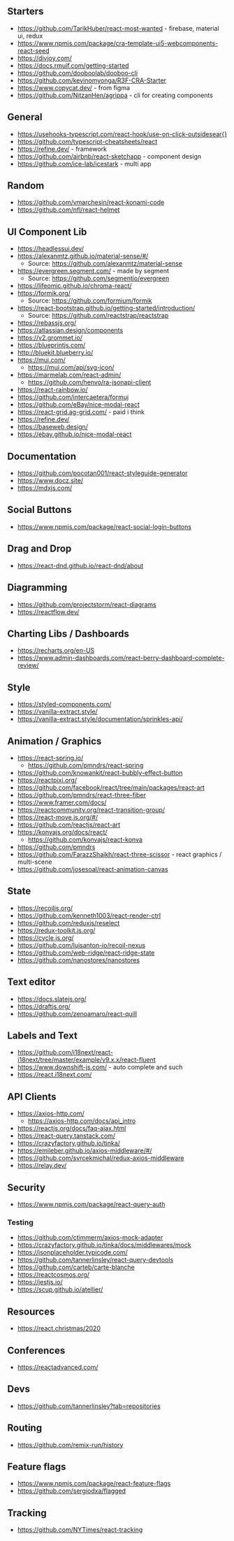 

## Starters
* https://github.com/TarikHuber/react-most-wanted - firebase, material ui, redux
* https://www.npmjs.com/package/cra-template-ui5-webcomponents-react-seed
* https://divjoy.com/
* https://docs.rmuif.com/getting-started
* https://github.com/dooboolab/dooboo-cli
* https://github.com/kevinomyonga/R3F-CRA-Starter
* https://www.copycat.dev/ - from figma
* https://github.com/NitzanHen/agrippa - cli for creating components

## General
* https://usehooks-typescript.com/react-hook/use-on-click-outsidesear{}
* https://github.com/typescript-cheatsheets/react
* https://refine.dev/ - framework
* https://github.com/airbnb/react-sketchapp - component design
* https://github.com/ice-lab/icestark - multi app

## Random
* https://github.com/vmarchesin/react-konami-code
* https://github.com/nfl/react-helmet

## UI Component Lib
* https://headlessui.dev/
* https://alexanmtz.github.io/material-sense/#/
    * Source: https://github.com/alexanmtz/material-sense
* https://evergreen.segment.com/ - made by segment
    * Source: https://github.com/segmentio/evergreen
* https://lifeomic.github.io/chroma-react/
* https://formik.org/
    * Source: https://github.com/formium/formik
* https://react-bootstrap.github.io/getting-started/introduction/
    * Source: https://github.com/reactstrap/reactstrap
* https://rebassjs.org/
* https://atlassian.design/components
* https://v2.grommet.io/
* https://blueprintjs.com/
* http://bluekit.blueberry.io/
* https://mui.com/ 
    * https://mui.com/api/svg-icon/
* https://marmelab.com/react-admin/ 
    * https://github.com/henvo/ra-jsonapi-client
* https://react-rainbow.io/
* https://github.com/intercaetera/formuj
* https://github.com/eBay/nice-modal-react
* https://react-grid.ag-grid.com/ - paid i think
* https://refine.dev/
* https://baseweb.design/
* https://ebay.github.io/nice-modal-react


## Documentation
* https://github.com/pocotan001/react-styleguide-generator 
* https://www.docz.site/
* https://mdxjs.com/

## Social Buttons
* https://www.npmjs.com/package/react-social-login-buttons

## Drag and Drop
* https://react-dnd.github.io/react-dnd/about

## Diagramming
* https://github.com/projectstorm/react-diagrams
* https://reactflow.dev/

## Charting Libs / Dashboards
* https://recharts.org/en-US
* https://www.admin-dashboards.com/react-berry-dashboard-complete-review/

## Style
* https://styled-components.com/
* https://vanilla-extract.style/
* https://vanilla-extract.style/documentation/sprinkles-api/

## Animation / Graphics
* https://react-spring.io/
    * https://github.com/pmndrs/react-spring
* https://github.com/knowankit/react-bubbly-effect-button
* https://reactpixi.org/
* https://github.com/facebook/react/tree/main/packages/react-art
* https://github.com/pmndrs/react-three-fiber
* https://www.framer.com/docs/
* https://reactcommunity.org/react-transition-group/
* https://react-move.js.org/#/
* https://github.com/reactjs/react-art
* https://konvajs.org/docs/react/
    * https://github.com/konvajs/react-konva
* https://github.com/pmndrs
* https://github.com/FarazzShaikh/react-three-scissor - react graphics / multi-scene
* https://github.com/josesoal/react-animation-canvas


## State
* https://recoiljs.org/
* https://github.com/kenneth1003/react-render-ctrl
* https://github.com/reduxjs/reselect
* https://redux-toolkit.js.org/
* https://cycle.js.org/
* https://github.com/luisanton-io/recoil-nexus
* https://github.com/web-ridge/react-ridge-state
* https://github.com/nanostores/nanostores

## Text editor
* https://docs.slatejs.org/
* https://draftjs.org/
* https://github.com/zenoamaro/react-quill


## Labels and Text
* https://github.com/i18next/react-i18next/tree/master/example/v9.x.x/react-fluent
* https://www.downshift-js.com/ - auto complete and such
* https://react.i18next.com/

## API Clients
* https://axios-http.com/
    * https://axios-http.com/docs/api_intro
* https://reactjs.org/docs/faq-ajax.html
* https://react-query.tanstack.com/
* https://crazyfactory.github.io/tinka/
* https://emileber.github.io/axios-middleware/#/
* https://github.com/svrcekmichal/redux-axios-middleware
* https://relay.dev/

## Security
* https://www.npmjs.com/package/react-query-auth

### Testing 
* https://github.com/ctimmerm/axios-mock-adapter
* https://crazyfactory.github.io/tinka/docs/middlewares/mock
* https://jsonplaceholder.typicode.com/
* https://github.com/tannerlinsley/react-query-devtools
* https://github.com/carteb/carte-blanche
* https://reactcosmos.org/
* https://jestjs.io/
* https://scup.github.io/atellier/

## Resources
* https://react.christmas/2020

## Conferences 
* https://reactadvanced.com/

## Devs 
* https://github.com/tannerlinsley?tab=repositories

## Routing
* https://github.com/remix-run/history

## Feature flags
* https://www.npmjs.com/package/react-feature-flags
* https://github.com/sergiodxa/flagged

## Tracking
* https://github.com/NYTimes/react-tracking